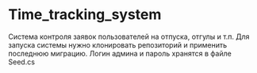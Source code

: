 # Time_tracking_system
Система контроля заявок пользователей на отпуска, отгулы и т.п.
Для  запуска системы нужно клонировать репозиторий и применить последнюю миграцию.
Логин админа и пароль хранятся в файле Seed.cs
